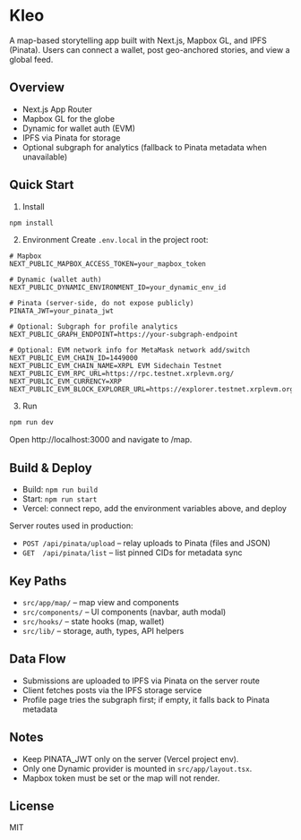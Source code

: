 # Kleo

A map-based storytelling app built with Next.js, Mapbox GL, and IPFS (Pinata). Users can connect a wallet, post geo-anchored stories, and view a global feed.

## Overview
- Next.js App Router
- Mapbox GL for the globe
- Dynamic for wallet auth (EVM)
- IPFS via Pinata for storage
- Optional subgraph for analytics (fallback to Pinata metadata when unavailable)

## Quick Start
1) Install
```bash
npm install
```

2) Environment
Create `.env.local` in the project root:
```env
# Mapbox
NEXT_PUBLIC_MAPBOX_ACCESS_TOKEN=your_mapbox_token

# Dynamic (wallet auth)
NEXT_PUBLIC_DYNAMIC_ENVIRONMENT_ID=your_dynamic_env_id

# Pinata (server-side, do not expose publicly)
PINATA_JWT=your_pinata_jwt

# Optional: Subgraph for profile analytics
NEXT_PUBLIC_GRAPH_ENDPOINT=https://your-subgraph-endpoint

# Optional: EVM network info for MetaMask network add/switch
NEXT_PUBLIC_EVM_CHAIN_ID=1449000
NEXT_PUBLIC_EVM_CHAIN_NAME=XRPL EVM Sidechain Testnet
NEXT_PUBLIC_EVM_RPC_URL=https://rpc.testnet.xrplevm.org/
NEXT_PUBLIC_EVM_CURRENCY=XRP
NEXT_PUBLIC_EVM_BLOCK_EXPLORER_URL=https://explorer.testnet.xrplevm.org/
```

3) Run
```bash
npm run dev
```
Open http://localhost:3000 and navigate to /map.

## Build & Deploy
- Build: `npm run build`
- Start: `npm run start`
- Vercel: connect repo, add the environment variables above, and deploy

Server routes used in production:
- `POST /api/pinata/upload` – relay uploads to Pinata (files and JSON)
- `GET  /api/pinata/list`   – list pinned CIDs for metadata sync

## Key Paths
- `src/app/map/` – map view and components
- `src/components/` – UI components (navbar, auth modal)
- `src/hooks/` – state hooks (map, wallet)
- `src/lib/` – storage, auth, types, API helpers

## Data Flow
- Submissions are uploaded to IPFS via Pinata on the server route
- Client fetches posts via the IPFS storage service
- Profile page tries the subgraph first; if empty, it falls back to Pinata metadata

## Notes
- Keep PINATA_JWT only on the server (Vercel project env).
- Only one Dynamic provider is mounted in `src/app/layout.tsx`.
- Mapbox token must be set or the map will not render.

## License
MIT
